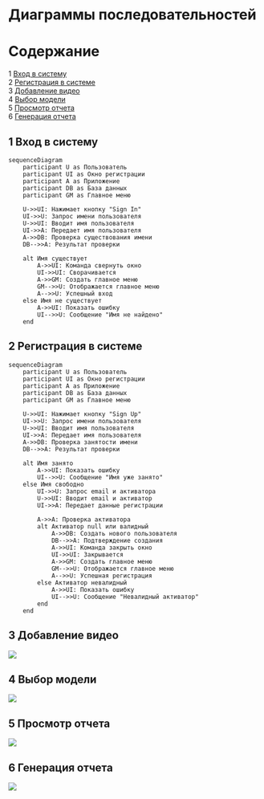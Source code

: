 # Диаграммы последовательностей

# Содержание
1 [Вход в систему](#1-вход-в-систему-1)    
2 [Регистрация в системе](#2-регистрация-в-системе-1)  
3 [Добавление видео](#3-добавление-видео-1)  
4 [Выбор модели](#4-выбор-модели-1)   
5 [Просмотр отчета](#5-просмотр-отчета-1)  
6 [Генерация отчета](#6-генерация-отчета-1)  

## 1 Вход в систему  
```mermaid
sequenceDiagram
    participant U as Пользователь
    participant UI as Окно регистрации
    participant A as Приложение
    participant DB as База данных
    participant GM as Главное меню

    U->>UI: Нажимает кнопку "Sign In"
    UI->>U: Запрос имени пользователя
    U->>UI: Вводит имя пользователя
    UI->>A: Передает имя пользователя
    A->>DB: Проверка существования имени
    DB-->>A: Результат проверки
    
    alt Имя существует
        A->>UI: Команда свернуть окно
        UI->>UI: Сворачивается
        A->>GM: Создать главное меню
        GM-->>U: Отображается главное меню
        A-->>U: Успешный вход
    else Имя не существует
        A->>UI: Показать ошибку
        UI-->>U: Сообщение "Имя не найдено"
    end
```
## 2 Регистрация в системе
```mermaid
sequenceDiagram
    participant U as Пользователь
    participant UI as Окно регистрации
    participant A as Приложение
    participant DB as База данных
    participant GM as Главное меню

    U->>UI: Нажимает кнопку "Sign Up"
    UI->>U: Запрос имени пользователя
    U->>UI: Вводит имя пользователя
    UI->>A: Передает имя пользователя
    A->>DB: Проверка занятости имени
    DB-->>A: Результат проверки
    
    alt Имя занято
        A->>UI: Показать ошибку
        UI-->>U: Сообщение "Имя уже занято"
    else Имя свободно
        UI->>U: Запрос email и активатора
        U->>UI: Вводит email и активатор
        UI->>A: Передает данные регистрации
        
        A->>A: Проверка активатора
        alt Активатор null или валидный
            A->>DB: Создать нового пользователя
            DB-->>A: Подтверждение создания
            A->>UI: Команда закрыть окно
            UI->>UI: Закрывается
            A->>GM: Создать главное меню
            GM-->>U: Отображается главное меню
            A-->>U: Успешная регистрация
        else Активатор невалидный
            A->>UI: Показать ошибку
            UI-->>U: Сообщение "Невалидный активатор"
        end
    end
```
## 3 Добавление видео  
![](../diagrams/images/add_vid.png)
## 4 Выбор модели  
![](../diagrams/images/model_choice.png)
## 5 Просмотр отчета
![](../diagrams/images/read_rep.png)  
## 6 Генерация отчета  
![](../diagrams/images/create_rep.png) 